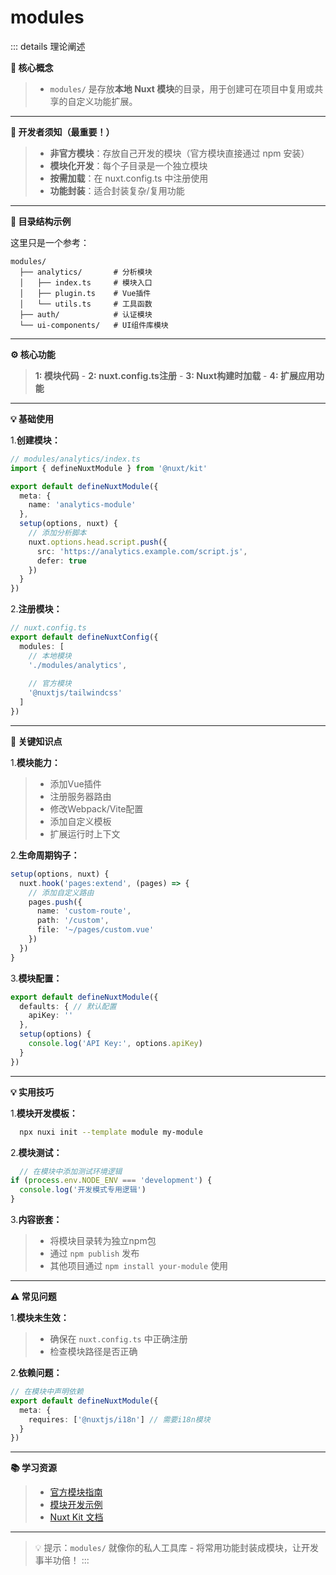 # modules
::: details 理论阐述

  **🧠 核心概念**

  > - `modules/` 是存放**本地 Nuxt 模块**的目录，用于创建可在项目中复用或共享的自定义功能扩展。
  ---
  **🚫 开发者须知（最重要！）**

  > - **非官方模块**：存放自己开发的模块（官方模块直接通过 npm 安装）
  > - **模块化开发**：每个子目录是一个独立模块
  > - **按需加载**：在 nuxt.config.ts 中注册使用
  > - **功能封装**：适合封装复杂/复用功能
  ---
  **📁 目录结构示例**

  这里只是一个参考：
  ``` text
  modules/
    ├── analytics/       # 分析模块
    │   ├── index.ts     # 模块入口
    │   ├── plugin.ts    # Vue插件
    │   └── utils.ts     # 工具函数
    ├── auth/            # 认证模块
    └── ui-components/   # UI组件库模块
  ```
  ---
  **⚙️ 核心功能**
  
  > **1: 模块代码** - **2: nuxt.config.ts注册** - **3: Nuxt构建时加载** - **4: 扩展应用功能**
  ---
  **💡 基础使用**
  
  1.**创建模块：**
  ```ts
  // modules/analytics/index.ts
  import { defineNuxtModule } from '@nuxt/kit'

  export default defineNuxtModule({
    meta: {
      name: 'analytics-module'
    },
    setup(options, nuxt) {
      // 添加分析脚本
      nuxt.options.head.script.push({
        src: 'https://analytics.example.com/script.js',
        defer: true
      })
    }
  })
  ```

  2.**注册模块：**
  ```ts
  // nuxt.config.ts
  export default defineNuxtConfig({
    modules: [
      // 本地模块
      './modules/analytics',
      
      // 官方模块
      '@nuxtjs/tailwindcss'
    ]
  })
  ```
  ---
  **🌟 关键知识点**

  1.**模块能力：**
  > - 添加Vue插件
  > - 注册服务器路由
  > - 修改Webpack/Vite配置
  > - 添加自定义模板
  > - 扩展运行时上下文

  2.**生命周期钩子：**
  ```ts
  setup(options, nuxt) {
    nuxt.hook('pages:extend', (pages) => {
      // 添加自定义路由
      pages.push({
        name: 'custom-route',
        path: '/custom',
        file: '~/pages/custom.vue'
      })
    })
  }
  ```
  
  3.**模块配置：**
  ```ts
  export default defineNuxtModule({
    defaults: { // 默认配置
      apiKey: ''
    },
    setup(options) {
      console.log('API Key:', options.apiKey)
    }
  })
  ```
  ---
  **💡 实用技巧**

  1.**模块开发模板：**
  ```bash
    npx nuxi init --template module my-module
  ```

  2.**模块测试：**
  ```ts
    // 在模块中添加测试环境逻辑
  if (process.env.NODE_ENV === 'development') {
    console.log('开发模式专用逻辑')
  }
  ```

  3.**内容嵌套：**
  > - 将模块目录转为独立npm包
  > - 通过 `npm publish` 发布
  > - 其他项目通过 `npm install your-module` 使用
  ---
  **⚠️ 常见问题**

  1.**模块未生效：**
  > - 确保在 `nuxt.config.ts` 中正确注册
  > - 检查模块路径是否正确

  2.**依赖问题：**
  ```ts
  // 在模块中声明依赖
  export default defineNuxtModule({
    meta: {
      requires: ['@nuxtjs/i18n'] // 需要i18n模块
    }
  })
  ```
  ---
  **📚 学习资源**
  > - [官方模块指南](https://nuxt.com/docs/guide/going-further/modules)
  > - [模块开发示例](https://github.com/nuxt/module-builder)
  > - [Nuxt Kit 文档](https://nuxt.com/docs/guide/going-further/kit)
  ---
  > 💡 提示：`modules/` 就像你的私人工具库 - 将常用功能封装成模块，让开发事半功倍！
:::
  